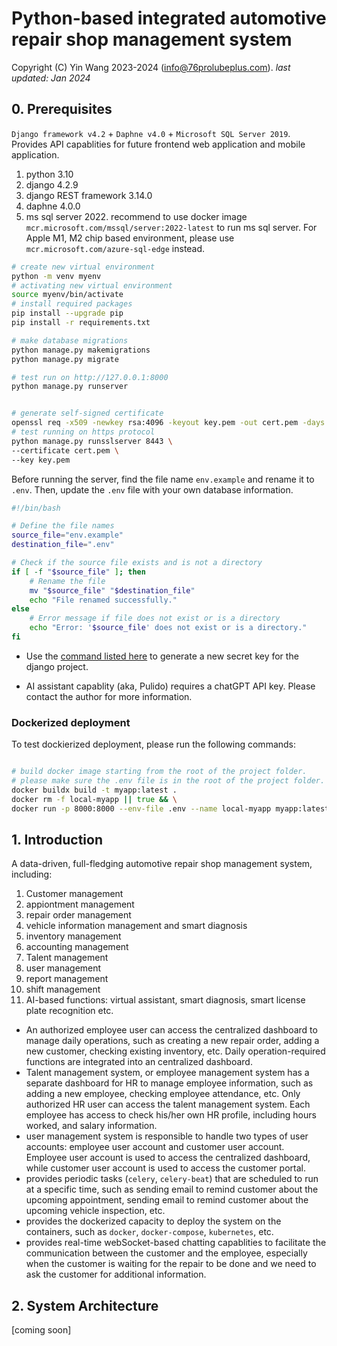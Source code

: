 # Python-based integrated automotive repair shop management system

Copyright (C) Yin Wang 2023-2024 (info@76prolubeplus.com).
_last updated: Jan 2024_

## 0. Prerequisites

`Django framework v4.2` + `Daphne v4.0` + `Microsoft SQL Server 2019`. Provides API capablities for future frontend web application and mobile application.

1. python 3.10
2. django 4.2.9
3. django REST framework 3.14.0
4. daphne 4.0.0
5. ms sql server 2022. recommend to use docker image `mcr.microsoft.com/mssql/server:2022-latest` to run ms sql server. For Apple M1, M2 chip based environment, please use `mcr.microsoft.com/azure-sql-edge` instead.

```zsh
# create new virtual environment
python -m venv myenv
# activating new virtual environment
source myenv/bin/activate
# install required packages
pip install --upgrade pip
pip install -r requirements.txt

# make database migrations
python manage.py makemigrations
python manage.py migrate

# test run on http://127.0.0.1:8000
python manage.py runserver


# generate self-signed certificate
openssl req -x509 -newkey rsa:4096 -keyout key.pem -out cert.pem -days 365
# test running on https protocol
python manage.py runsslserver 8443 \
--certificate cert.pem \
--key key.pem

```

Before running the server, find the file name `env.example` and rename it to `.env`. Then, update the `.env` file with your own database information.

```zsh
#!/bin/bash

# Define the file names
source_file="env.example"
destination_file=".env"

# Check if the source file exists and is not a directory
if [ -f "$source_file" ]; then
    # Rename the file
    mv "$source_file" "$destination_file"
    echo "File renamed successfully."
else
    # Error message if file does not exist or is a directory
    echo "Error: '$source_file' does not exist or is a directory."
fi


```

- Use the [command listed here](https://gist.github.com/barbietunnie/d83c4bb7c0eb2ee4e3e71f91697a68f6) to generate a new secret key for the django project.

- AI assistant capablity (aka, Pulido) requires a chatGPT API key. Please contact the author for more information.

### Dockerized deployment

To test dockierized deployment, please run the following commands:

```zsh

# build docker image starting from the root of the project folder.
# please make sure the .env file is in the root of the project folder. use the env.example as a template.
docker buildx build -t myapp:latest .
docker rm -f local-myapp || true && \
docker run -p 8000:8000 --env-file .env --name local-myapp myapp:latest daphne -b 0.0.0.0 -p 8000 automanshop.asgi:application
```

## 1. Introduction

A data-driven, full-fledging automotive repair shop management system, including:

1. Customer management
2. appiontment management
3. repair order management
4. vehicle information management and smart diagnosis
5. inventory management
6. accounting management
7. Talent management
8. user management
9. report management
10. shift management
11. AI-based functions: virtual assistant, smart diagnosis, smart license plate recognition etc.

- An authorized employee user can access the centralized dashboard to manage daily operations, such as creating a new repair order, adding a new customer, checking existing inventory, etc. Daily operation-required functions are integrated into an centralized dashboard.
- Talent management system, or employee management system has a separate dashboard for HR to manage employee information, such as adding a new employee, checking employee attendance, etc. Only authorized HR user can access the talent management system. Each employee has access to check his/her own HR profile, including hours worked, and salary information.
- user management system is responsible to handle two types of user accounts: employee user account and customer user account. Employee user account is used to access the centralized dashboard, while customer user account is used to access the customer portal.
- provides periodic tasks (`celery`, `celery-beat`) that are scheduled to run at a specific time, such as sending email to remind customer about the upcoming appointment, sending email to remind customer about the upcoming vehicle inspection, etc.
- provides the dockerized capacity to deploy the system on the containers, such as `docker`, `docker-compose`, `kubernetes`, etc.
- provides real-time webSocket-based chatting capablities to facilitate the communication between the customer and the employee, especially when the customer is waiting for the repair to be done and we need to ask the customer for additional information.

## 2. System Architecture

[coming soon]
